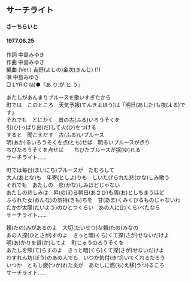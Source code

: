 ## サーチライト
#### さーちらいと
#### 1977.06.25


作詞        中島みゆき  
作曲        中島みゆき  
編曲 (Ver.) 吉野(よしの)金次(きんじ) (1)  
唄          中島みゆき  
□ LYRIC (a)●『あ.り.が.と.う』  

あたしがあんまりブルースを歌いすぎたから  
町では　このところ　天気予報(てんきよほう)は「明日(あした)も夜(よる)です」  
それでも　とにかく　昔の古(ふる)いろうそくを  
引(ひ)っぱり出(だ)して火(ひ)をつける  
すると　聞こえだす　古(ふる)いブルース  
明(あか)るいろうそくを点(とも)せば　明るいブルースが点り  
ちびたろうそくを点せば　　ちびたブルースが揺(ゆ)れる  
サーチライト……  
  
  
町では毎日(まいにち)ブルースが　たむろして  
大人(あとな)も　年寄(としよ)りも　しいたげられた悲(かな)しみ歌う  
それでも　あたしの　悲(かな)しみほどじゃない  
あたしの悲しみは　昇(のぼ)る朝日(あさひ)も落(お)としちまうほど  
ふられた女(おんな)の気持(きも)ちを　甘(あま)くみくびるものじゃないわ  
たかが太陽(たいよう)のひとつくらい　あの人に比(くら)べたなら  
サーチライト……  
  
  
頼(たの)みがあるのよ　大切(たいせつ)な頼(たの)みなの  
あの人探(ひとさが)すのよ　きっと暗(くら)くて探(さが)せないだけよ  
明(あ)かりを貸(か)してよ　町じゅうのろうそくを  
あたしを照(て)らすのよ　きっと暗(くら)くて探(さが)せないだけよ  
わすれん坊(ぼう)のあの人でも　いつか気付(きづ)いてくれるだろう  
いつか　ともし疲(つか)れた炎が　あたしに燃(も)え移(うつ)るころ  
サーチライト……  
